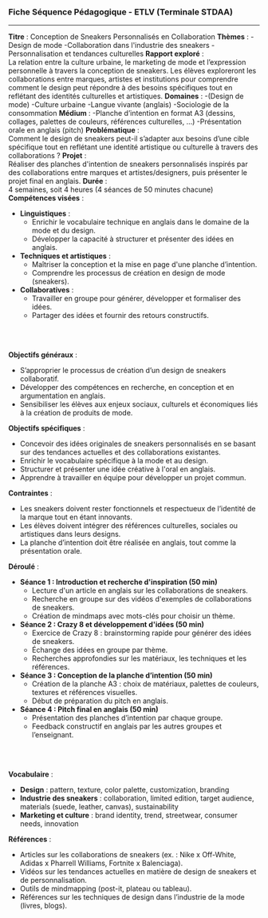 ### **Fiche Séquence Pédagogique - ETLV (Terminale STDAA)**

---

**Titre** : Conception de Sneakers Personnalisés en Collaboration
**Thèmes** :
-Design de mode
-Collaboration dans l'industrie des sneakers
-Personnalisation et tendances culturelles 
**Rapport exploré** :  
La relation entre la culture urbaine, le marketing de mode et l’expression personnelle à travers la conception de sneakers. Les élèves exploreront les collaborations entre marques, artistes et institutions pour comprendre comment le design peut répondre à des besoins spécifiques tout en reflétant des identités culturelles et artistiques.
**Domaines** :
-(Design de mode)
-Culture urbaine
-Langue vivante (anglais)
-Sociologie de la consommation
**Médium** :
-Planche d’intention en format A3 (dessins, collages, palettes de couleurs, références culturelles, ...)
-Présentation orale en anglais (pitch)
**Problématique** :  
Comment le design de sneakers peut-il s’adapter aux besoins d’une cible spécifique tout en reflétant une identité artistique ou culturelle à travers des collaborations ?
**Projet** :  
Réaliser des planches d'intention de sneakers personnalisés inspirés par des collaborations entre marques et artistes/designers, puis présenter le projet final en anglais.
**Durée** :  
4 semaines, soit 4 heures (4 séances de 50 minutes chacune)
**Compétences visées** :
- **Linguistiques** :
    - Enrichir le vocabulaire technique en anglais dans le domaine de la mode et du design.
    - Développer la capacité à structurer et présenter des idées en anglais.
- **Techniques et artistiques** :
    - Maîtriser la conception et la mise en page d'une planche d’intention.
    - Comprendre les processus de création en design de mode (sneakers).
- **Collaboratives** :
    - Travailler en groupe pour générer, développer et formaliser des idées.
    - Partager des idées et fournir des retours constructifs.

<div style="page-break-after: always;"></div><br><br>

**Objectifs généraux** :
- S’approprier le processus de création d’un design de sneakers collaboratif.
- Développer des compétences en recherche, en conception et en argumentation en anglais.
- Sensibiliser les élèves aux enjeux sociaux, culturels et économiques liés à la création de produits de mode.

**Objectifs spécifiques** :
- Concevoir des idées originales de sneakers personnalisés en se basant sur des tendances actuelles et des collaborations existantes.
- Enrichir le vocabulaire spécifique à la mode et au design.
- Structurer et présenter une idée créative à l'oral en anglais.
- Apprendre à travailler en équipe pour développer un projet commun.

**Contraintes** :
- Les sneakers doivent rester fonctionnels et respectueux de l’identité de la marque tout en étant innovants.
- Les élèves doivent intégrer des références culturelles, sociales ou artistiques dans leurs designs.
- La planche d’intention doit être réalisée en anglais, tout comme la présentation orale.

**Déroulé** :
 - **Séance 1 : Introduction et recherche d'inspiration (50 min)**
	- Lecture d'un article en anglais sur les collaborations de sneakers.
	- Recherche en groupe sur des vidéos d'exemples de collaborations de sneakers.
	- Création de mindmaps avec mots-clés pour choisir un thème.
 - **Séance 2 : Crazy 8 et développement d'idées (50 min)**
	- Exercice de Crazy 8 : brainstorming rapide pour générer des idées de sneakers.
	- Échange des idées en groupe par thème.
	- Recherches approfondies sur les matériaux, les techniques et les références.
- **Séance 3 : Conception de la planche d’intention (50 min)**
	- Création de la planche A3 : choix de matériaux, palettes de couleurs, textures et références visuelles.
	- Début de préparation du pitch en anglais.
- **Séance 4 : Pitch final en anglais (50 min)**
	- Présentation des planches d’intention par chaque groupe.
	- Feedback constructif en anglais par les autres groupes et l’enseignant.


<div style="page-break-after: always;"></div><br><br>


**Vocabulaire** :
- **Design** : pattern, texture, color palette, customization, branding
- **Industrie des sneakers** : collaboration, limited edition, target audience, materials (suede, leather, canvas), sustainability
- **Marketing et culture** : brand identity, trend, streetwear, consumer needs, innovation

**Références** :
- Articles sur les collaborations de sneakers (ex. : Nike x Off-White, Adidas x Pharrell Williams, Fortnite x Balenciaga).
- Vidéos sur les tendances actuelles en matière de design de sneakers et de personnalisation.
- Outils de mindmapping (post-it, plateau ou tableau).
- Références sur les techniques de design dans l’industrie de la mode (livres, blogs).